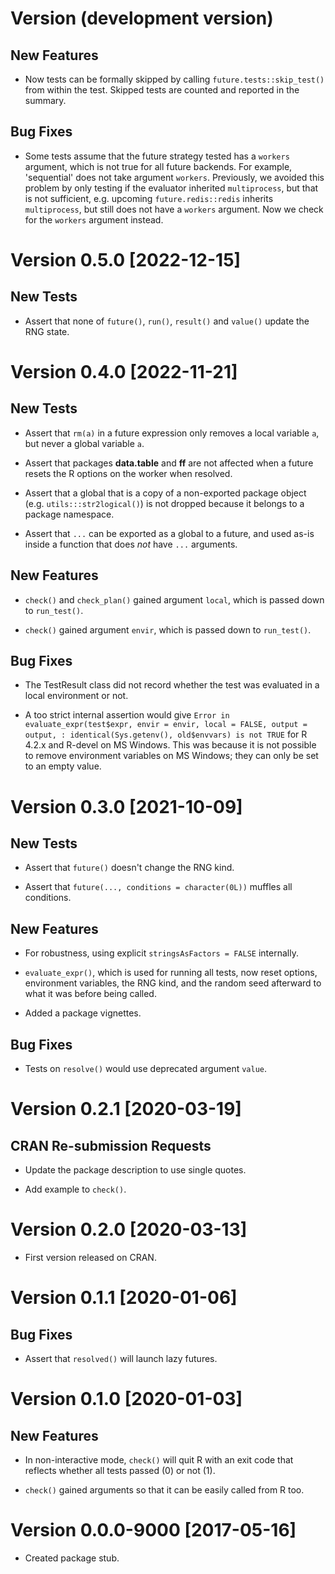 # Version (development version)

## New Features

 * Now tests can be formally skipped by calling
   `future.tests::skip_test()` from within the test.  Skipped tests
   are counted and reported in the summary.

## Bug Fixes

 * Some tests assume that the future strategy tested has a `workers`
   argument, which is not true for all future backends.  For example,
   'sequential' does not take argument `workers`.  Previously, we
   avoided this problem by only testing if the evaluator inherited
   `multiprocess`, but that is not sufficient, e.g. upcoming
   `future.redis::redis` inherits `multiprocess`, but still does not
   have a `workers` argument.  Now we check for the `workers` argument
   instead.


# Version 0.5.0 [2022-12-15]

## New Tests

 * Assert that none of `future()`, `run()`, `result()` and `value()`
   update the RNG state.


# Version 0.4.0 [2022-11-21]

## New Tests

 * Assert that `rm(a)` in a future expression only removes a local
   variable `a`, but never a global variable `a`.
   
 * Assert that packages **data.table** and **ff** are not affected
   when a future resets the R options on the worker when resolved.
   
 * Assert that a global that is a copy of a non-exported package
   object (e.g. `utils:::str2logical()`) is not dropped because it
   belongs to a package namespace.

 * Assert that `...` can be exported as a global to a future, and
   used as-is inside a function that does _not_ have `...` arguments.

## New Features

 * `check()` and `check_plan()` gained argument `local`, which is
   passed down to `run_test()`.

 * `check()` gained argument `envir`, which is passed down to
   `run_test()`.

## Bug Fixes

 * The TestResult class did not record whether the test was evaluated
   in a local environment or not.

 * A too strict internal assertion would give `Error in
   evaluate_expr(test$expr, envir = envir, local = FALSE, output =
   output, : identical(Sys.getenv(), old$envvars) is not TRUE` for R
   4.2.x and R-devel on MS Windows.  This was because it is not
   possible to remove environment variables on MS Windows; they can
   only be set to an empty value.
 

# Version 0.3.0 [2021-10-09]

## New Tests

 * Assert that `future()` doesn't change the RNG kind.
 
 * Assert that `future(..., conditions = character(0L))` muffles all
   conditions.

## New Features

 * For robustness, using explicit `stringsAsFactors = FALSE`
   internally.

 * `evaluate_expr()`, which is used for running all tests, now reset
   options, environment variables, the RNG kind, and the random seed
   afterward to what it was before being called.

 * Added a package vignettes.
 
## Bug Fixes

 * Tests on `resolve()` would use deprecated argument `value`.
 

# Version 0.2.1 [2020-03-19]

## CRAN Re-submission Requests

 * Update the package description to use single quotes.

 * Add example to `check()`.


# Version 0.2.0 [2020-03-13]

 * First version released on CRAN.


# Version 0.1.1 [2020-01-06]

## Bug Fixes

 * Assert that `resolved()` will launch lazy futures.


# Version 0.1.0 [2020-01-03]

## New Features

 * In non-interactive mode, `check()` will quit R with an exit code
   that reflects whether all tests passed (0) or not (1).

 * `check()` gained arguments so that it can be easily called from R
   too.


# Version 0.0.0-9000 [2017-05-16]

 * Created package stub.

